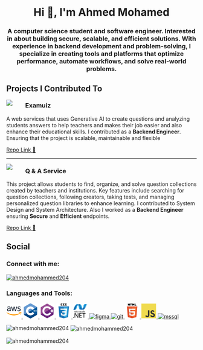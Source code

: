 <h1 align="center">Hi 👋, I'm Ahmed Mohamed</h1>
<h3 align="center">A computer science student and software engineer. Interested in about building <strong>secure</strong>, <strong>scalable</strong>, and <strong>efficient</strong> solutions. With experience in backend development and problem-solving, I specialize in creating tools and platforms that optimize performance, <strong>automate workflows</strong>, and <strong>solve real-world problems</strong>.</h3>


<h2> Projects I Contributed To</h2>
<img src="https://github.com/user-attachments/assets/4f96b56e-f8fb-4c94-85dc-087c14507eed" width = "50px" align="left"> <h3>Examuiz</h3>
<p>A web services that uses Generative AI to create questions and analyzing students answers to help teachers and makes their job easier and also enhance their educational skills. 
I contributed as a <strong>Backend Engineer</strong>. Ensuring that the project is scalable, maintainable and flexible 
</p>
<a href="https://github.com/AhmedMohammed204/Examuiz">Repo Link 🔗</a>
<hr>
<img src="https://github.com/user-attachments/assets/7a26c742-a9f8-4207-b0d8-9f6c67c78c18" width = "50px" align="left"> <h3>Q & A Service</h3>
<p>This project allows students to find, organize, and solve question collections created by teachers and institutions. Key features include searching for question collections, following creators, taking tests, and managing personalized question libraries to enhance learning.
I contributed to System Design and System Architecture. Also I worked as a <strong>Backend Engineer</strong> ensuring <strong>Secure</strong> and <strong>Efficient</strong> endpoints.
</p>
<a href="https://github.com/AhmedMohammed204/Q-A-Service">Repo Link 🔗</a>












<h2>Social</h2>
<h3 align="left">Connect with me:</h3>
<p align="left">
<a href="https://linkedin.com/in/ahmedmohammed204" target="blank"><img align="center" src="https://raw.githubusercontent.com/rahuldkjain/github-profile-readme-generator/master/src/images/icons/Social/linked-in-alt.svg" alt="ahmedmohammed204" height="30" width="40" /></a>
</p>

<h3 align="left">Languages and Tools:</h3>
<p align="left"> <a href="https://aws.amazon.com" target="_blank" rel="noreferrer"> <img src="https://raw.githubusercontent.com/devicons/devicon/master/icons/amazonwebservices/amazonwebservices-original-wordmark.svg" alt="aws" width="40" height="40"/> </a> <a href="https://www.w3schools.com/cpp/" target="_blank" rel="noreferrer"> <img src="https://raw.githubusercontent.com/devicons/devicon/master/icons/cplusplus/cplusplus-original.svg" alt="cplusplus" width="40" height="40"/> </a> <a href="https://www.w3schools.com/cs/" target="_blank" rel="noreferrer"> <img src="https://raw.githubusercontent.com/devicons/devicon/master/icons/csharp/csharp-original.svg" alt="csharp" width="40" height="40"/> </a> <a href="https://www.w3schools.com/css/" target="_blank" rel="noreferrer"> <img src="https://raw.githubusercontent.com/devicons/devicon/master/icons/css3/css3-original-wordmark.svg" alt="css3" width="40" height="40"/> </a> <a href="https://dotnet.microsoft.com/" target="_blank" rel="noreferrer"> <img src="https://raw.githubusercontent.com/devicons/devicon/master/icons/dot-net/dot-net-original-wordmark.svg" alt="dotnet" width="40" height="40"/> </a> <a href="https://www.figma.com/" target="_blank" rel="noreferrer"> <img src="https://www.vectorlogo.zone/logos/figma/figma-icon.svg" alt="figma" width="40" height="40"/> </a> <a href="https://git-scm.com/" target="_blank" rel="noreferrer"> <img src="https://www.vectorlogo.zone/logos/git-scm/git-scm-icon.svg" alt="git" width="40" height="40"/> </a> <a href="https://www.w3.org/html/" target="_blank" rel="noreferrer"> <img src="https://raw.githubusercontent.com/devicons/devicon/master/icons/html5/html5-original-wordmark.svg" alt="html5" width="40" height="40"/> </a> <a href="https://developer.mozilla.org/en-US/docs/Web/JavaScript" target="_blank" rel="noreferrer"> <img src="https://raw.githubusercontent.com/devicons/devicon/master/icons/javascript/javascript-original.svg" alt="javascript" width="40" height="40"/> </a> <a href="https://www.microsoft.com/en-us/sql-server" target="_blank" rel="noreferrer"> <img src="https://www.svgrepo.com/show/303229/microsoft-sql-server-logo.svg" alt="mssql" width="40" height="40"/> </a> </p>

<p><img align="left" src="https://github-readme-stats.vercel.app/api/top-langs?username=ahmedmohammed204&show_icons=true&locale=en&layout=compact" alt="ahmedmohammed204" /></p>

<p>&nbsp;<img align="center" src="https://github-readme-stats.vercel.app/api?username=ahmedmohammed204&show_icons=true&locale=en" alt="ahmedmohammed204" /></p>

<p><img align="center" src="https://github-readme-streak-stats.herokuapp.com/?user=ahmedmohammed204&" alt="ahmedmohammed204" /></p>
